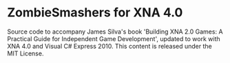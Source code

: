 ZombieSmashers for XNA 4.0
==========================

Source code to accompany James Silva&#39;s book &#39;Building XNA 2.0 Games: A Practical Guide for Independent Game Development&#39;, updated to work with XNA 4.0 and Visual C# Express 2010.  This content is released under the MIT License.